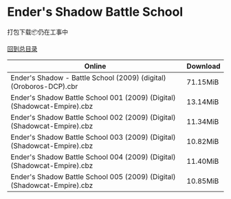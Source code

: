 # Ender's Shadow Battle School

打包下载📦仍在工事中

[回到总目录](/Catalogs.md)







Online | Download
--- | ---
Ender's Shadow - Battle School (2009) (digital) (Oroboros-DCP).cbr | 71.15MiB
Ender's Shadow Battle School 001 (2009) (Digital) (Shadowcat-Empire).cbz | 13.14MiB
Ender's Shadow Battle School 002 (2009) (Digital) (Shadowcat-Empire).cbz | 11.34MiB
Ender's Shadow Battle School 003 (2009) (Digital) (Shadowcat-Empire).cbz | 10.82MiB
Ender's Shadow Battle School 004 (2009) (Digital) (Shadowcat-Empire).cbz | 11.40MiB
Ender's Shadow Battle School 005 (2009) (Digital) (Shadowcat-Empire).cbz | 10.85MiB